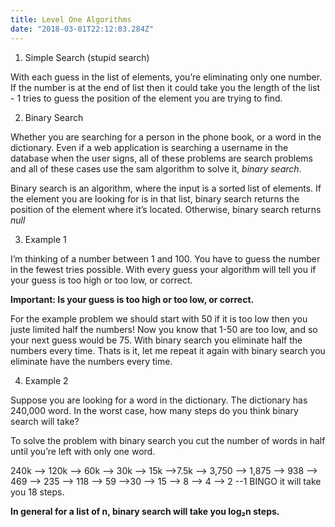 ```yaml
---
title: Level One Algorithms
date: "2018-03-01T22:12:03.284Z"
---
```


1.  Simple Search (stupid search)

With each guess in the list of elements, you’re eliminating only one number. If the number is at the end of list then it could take you the length of the list - 1 tries to guess the position of the element you are trying to find.

2.  Binary Search

Whether you are searching for a person in the phone book, or a word in the dictionary. Even if a web application is searching a username in the database when the user signs, all of these problems are search problems and all of these cases use the sam algorithm to solve it, _binary search_.

Binary search is an algorithm, where the input is a sorted list of elements. If the element you are looking for is in that list, binary search returns the position of the element where it’s located. Otherwise, binary search returns _null_

3.  Example 1

I’m thinking of a number between 1 and 100.
You have to guess the number in the fewest tries possible. With every guess your algorithm will tell you if your guess is too high or too low, or correct.

**Important: Is your guess is too high or too low, or correct.**

For the example problem we should start with 50 if it is too low then you juste limited half the numbers! Now you know that 1-50 are too low, and so your next guess would be 75. With binary search you eliminate half the numbers every time. Thats is it, let me repeat it again with binary search you eliminate have the numbers every time.

4.  Example 2

Suppose you are looking for a word in the dictionary. The dictionary has 240,000 word. In the worst case, how many steps do you think binary search will take?

To solve the problem with binary search you cut the number of words in half until you’re left with only one word.

240k --> 120k --> 60k --> 30k --> 15k -->7.5k --> 3,750 --> 1,875 --> 938 --> 469 --> 235 --> 118 --> 59 -->30 --> 15 --> 8 --> 4 --> 2 --1 BINGO it will take you 18 steps.

**In general for a list of n, binary search will take you log₂n steps.**
